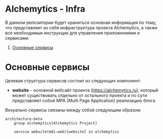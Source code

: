 # Alchemytics - Infra

В данном репозитории будет храниться основная информация по тому, что представляет из себя инфраструктура проекта Alchemytics, а также все необходимые инструкции для управления приложениями и сервисами

1. [Основные сервисы](#основные-сервисы)

# Основные сервисы

Целевая структура сервисов состоит из следующих компонент:

- **website** - основной вебсайт проекта (https://alchemytics.ru), который может существовать отдельно от остального проекта и по сути представляет собой MPA (Multi Page Application) реализацию блога

Визуально сервисы связаны между собой следующим образом

```mermaid
architecture-beta
    group alchemytics[Alchemytics Project]

    service website(mdi:web)[website] in alchemytics
```
